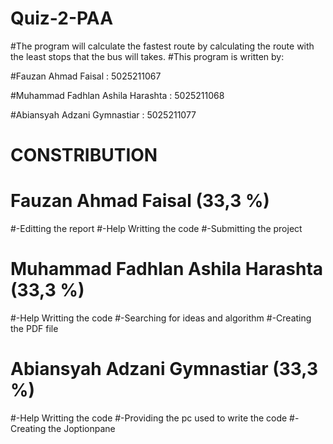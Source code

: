 # Quiz-2-PAA
#The program will calculate the fastest route by calculating the route with the least stops that the bus will takes.
#This program is written by:

#Fauzan Ahmad Faisal : 5025211067

#Muhammad Fadhlan Ashila Harashta : 5025211068

#Abiansyah Adzani Gymnastiar : 5025211077

# CONSTRIBUTION 
# Fauzan Ahmad Faisal (33,3 %)
#-Editting the report
#-Help Writting the code
#-Submitting the project

# Muhammad Fadhlan Ashila Harashta (33,3 %)
#-Help Writting the code
#-Searching for ideas and algorithm
#-Creating the PDF file

# Abiansyah Adzani Gymnastiar (33,3 %)
#-Help Writting the code
#-Providing the pc used to write the code
#-Creating the Joptionpane

